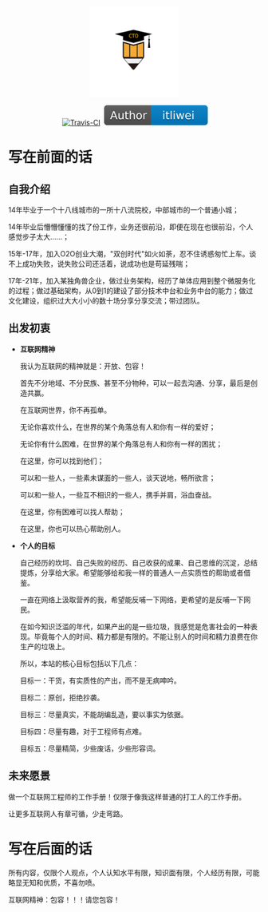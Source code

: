 <GitHubWrapper>
<p align="center">
	<br/>
  <a href="https://itliwei.github.io" target="_blank">
    <img width="180" src="https://github.com/itliwei/itliwei.github.io/blob/master/.vuepress/public/images/logo-color.png?raw=true" alt="logo">
  </a>
</p>

<TitleInfos />

<p align="center" class="print-break">
	<GithubInfos />
    <a href="https://itliwei.github.io" style="display:inline-block"><words type='updated' /></a>
    <a href="https://travis-ci.com/itliwei/itliwei.github.io" target="_blank" style="display:inline-block" class="not-print"><img src="https://api.travis-ci.com/itliwei/itliwei.github.io.svg?branch=master" alt="Travis-CI"></a>
    <a href="/summary/"  style="display:inline-block"><words type='badge' chapter='/'/></a>
    <a href="https://itliwei.github.io/introduction/about-me.html" target="_blank" style="display:inline-block"><img src="https://raw.githubusercontent.com/itliwei/itliwei.github.io/master/.vuepress/public/images/Author-IcyFenix-blue.svg" alt="About Author"></a>
	<PublishInfos />
</p>
</GitHubWrapper>


# 写在前面的话

## 自我介绍

   14年毕业于一个十八线城市的一所十八流院校，中部城市的一个普通小城；
   
   14年毕业后懵懵懂懂的找了份工作，业务还很前沿，即便在现在也很前沿，个人感觉步子太大……；
   
   15年-17年，加入O2O创业大潮，"双创时代"如火如荼，忍不住诱惑匆忙上车。谈不上成功失败，说失败公司还活着，说成功也是苟延残喘；
   
   17年-21年，加入某独角兽企业，做过业务架构，经历了单体应用到整个微服务化的过程；做过基础架构，从0到1的建设了部分技术中台和业务中台的能力；做过文化建设，组织过大大小小的数十场分享分享交流；带过团队。

## 出发初衷

- **互联网精神**

  我认为互联网的精神就是：开放、包容！
  
  首先不分地域、不分民族、甚至不分物种，可以一起去沟通、分享，最后是创造共赢。
  
  在互联网世界，你不再孤单。
  
  无论你喜欢什么，在世界的某个角落总有人和你有一样的爱好；
  
  无论你有什么困难，在世界的某个角落总有人和你有一样的困扰；
  
  在这里，你可以找到他们；
  
  可以和一些人，一些素未谋面的一些人，谈天说地，畅所欲言；
  
  可以和一些人，一些互不相识的一些人，携手并肩，浴血奋战。
  
  在这里，你有困难可以找人帮助；
  
  在这里，你也可以热心帮助别人。

- **个人的目标**

  自己经历的坎坷、自己失败的经历、自己收获的成果、自己思维的沉淀，总结提炼，分享给大家。希望能够给和我一样的普通人一点实质性的帮助或者借鉴。
  
  一直在网络上汲取营养的我，希望能反哺一下网络，更希望的是反哺一下网民。
  
  在如今知识泛滥的年代，如果产出的是一些垃圾，我感觉是危害社会的一种表现。毕竟每个人的时间、精力都是有限的。不能让别人的时间和精力浪费在你生产的垃圾上。
  
  所以，本站的核心目标包括以下几点：
  
    目标一：干货，有实质性的产出，而不是无病呻吟。
    
    目标二：原创，拒绝抄袭。
    
    目标三：尽量真实，不能胡编乱造，要以事实为依据。
    
    目标四：尽量有趣，对于工程师有点难。
    
    目标五：尽量精简，少些废话，少些形容词。


## 未来愿景

  做一个互联网工程师的工作手册！仅限于像我这样普通的打工人的工作手册。
  
  让更多互联网人有章可循，少走弯路。

# 写在后面的话
  
  所有内容，仅限个人观点，个人认知水平有限，知识面有限，个人经历有限，可能略显无知和优质，不喜勿喷。
  
  互联网精神：包容！！！请您包容！



